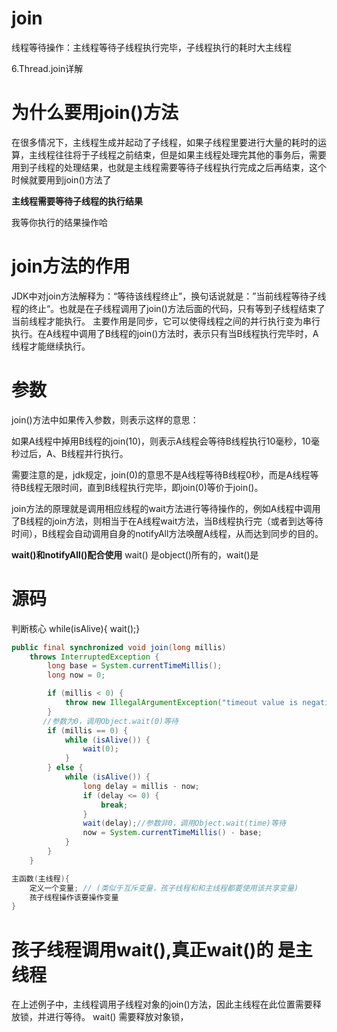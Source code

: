 # join
线程等待操作：主线程等待子线程执行完毕，子线程执行的耗时大主线程

6.Thread.join详解
# 为什么要用join()方法
在很多情况下，主线程生成并起动了子线程，如果子线程里要进行大量的耗时的运算，主线程往往将于子线程之前结束，但是如果主线程处理完其他的事务后，需要用到子线程的处理结果，也就是主线程需要等待子线程执行完成之后再结束，这个时候就要用到join()方法了

**主线程需要等待子线程的执行结果**

我等你执行的结果操作哈

# join方法的作用

JDK中对join方法解释为：“等待该线程终止”，换句话说就是：”当前线程等待子线程的终止“。也就是在子线程调用了join()方法后面的代码，只有等到子线程结束了当前线程才能执行。
主要作用是同步，它可以使得线程之间的并行执行变为串行执行。在A线程中调用了B线程的join()方法时，表示只有当B线程执行完毕时，A线程才能继续执行。 


# 参数

join()方法中如果传入参数，则表示这样的意思：

如果A线程中掉用B线程的join(10)，则表示A线程会等待B线程执行10毫秒，10毫秒过后，A、B线程并行执行。

需要注意的是，jdk规定，join(0)的意思不是A线程等待B线程0秒，而是A线程等待B线程无限时间，直到B线程执行完毕，即join(0)等价于join()。

join方法的原理就是调用相应线程的wait方法进行等待操作的，例如A线程中调用了B线程的join方法，则相当于在A线程wait方法，当B线程执行完（或者到达等待时间），B线程会自动调用自身的notifyAll方法唤醒A线程，从而达到同步的目的。

**wait()和notifyAll()配合使用**
wait() 是object()所有的，wait()是

# 源码
判断核心 while(isAlive){ wait();}

```java
public final synchronized void join(long millis)
    throws InterruptedException {
        long base = System.currentTimeMillis();
        long now = 0;

        if (millis < 0) {
            throw new IllegalArgumentException("timeout value is negative");
        }
       //参数为0，调用Object.wait(0)等待
        if (millis == 0) {
            while (isAlive()) {
                wait(0);
            }
        } else {
            while (isAlive()) {
                long delay = millis - now;
                if (delay <= 0) {
                    break;
                }
                wait(delay);//参数非0，调用Object.wait(time)等待
                now = System.currentTimeMillis() - base;
            }
        }
    }
```

```java
主函数(主线程){
    定义一个变量; // (类似于互斥变量，孩子线程和和主线程都要使用该共享变量)
    孩子线程操作该要操作变量
}


```

# 孩子线程调用wait(),真正wait()的 是主线程
在上述例子中，主线程调用子线程对象的join()方法，因此主线程在此位置需要释放锁，并进行等待。
wait() 需要释放对象锁，